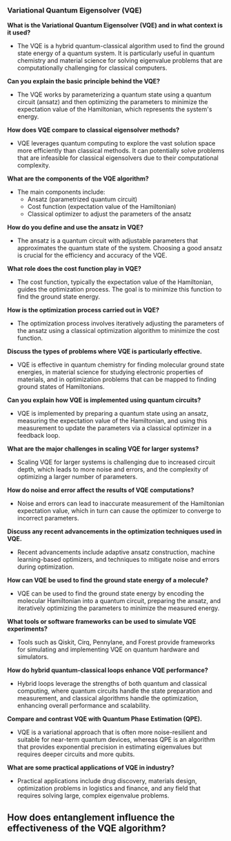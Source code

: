 ### Variational Quantum Eigensolver (VQE)

**What is the Variational Quantum Eigensolver (VQE) and in what context is it used?**
- The VQE is a hybrid quantum-classical algorithm used to find the ground state energy of a quantum system. It is particularly useful in quantum chemistry and material science for solving eigenvalue problems that are computationally challenging for classical computers.

**Can you explain the basic principle behind the VQE?**
- The VQE works by parameterizing a quantum state using a quantum circuit (ansatz) and then optimizing the parameters to minimize the expectation value of the Hamiltonian, which represents the system's energy.

**How does VQE compare to classical eigensolver methods?**
- VQE leverages quantum computing to explore the vast solution space more efficiently than classical methods. It can potentially solve problems that are infeasible for classical eigensolvers due to their computational complexity.

**What are the components of the VQE algorithm?**
- The main components include:
  - Ansatz (parametrized quantum circuit)
  - Cost function (expectation value of the Hamiltonian)
  - Classical optimizer to adjust the parameters of the ansatz

**How do you define and use the ansatz in VQE?**
- The ansatz is a quantum circuit with adjustable parameters that approximates the quantum state of the system. Choosing a good ansatz is crucial for the efficiency and accuracy of the VQE.

**What role does the cost function play in VQE?**
- The cost function, typically the expectation value of the Hamiltonian, guides the optimization process. The goal is to minimize this function to find the ground state energy.

**How is the optimization process carried out in VQE?**
- The optimization process involves iteratively adjusting the parameters of the ansatz using a classical optimization algorithm to minimize the cost function.

**Discuss the types of problems where VQE is particularly effective.**
- VQE is effective in quantum chemistry for finding molecular ground state energies, in material science for studying electronic properties of materials, and in optimization problems that can be mapped to finding ground states of Hamiltonians.

**Can you explain how VQE is implemented using quantum circuits?**
- VQE is implemented by preparing a quantum state using an ansatz, measuring the expectation value of the Hamiltonian, and using this measurement to update the parameters via a classical optimizer in a feedback loop.

**What are the major challenges in scaling VQE for larger systems?**
- Scaling VQE for larger systems is challenging due to increased circuit depth, which leads to more noise and errors, and the complexity of optimizing a larger number of parameters.

**How do noise and error affect the results of VQE computations?**
- Noise and errors can lead to inaccurate measurement of the Hamiltonian expectation value, which in turn can cause the optimizer to converge to incorrect parameters.

**Discuss any recent advancements in the optimization techniques used in VQE.**
- Recent advancements include adaptive ansatz construction, machine learning-based optimizers, and techniques to mitigate noise and errors during optimization.

**How can VQE be used to find the ground state energy of a molecule?**
- VQE can be used to find the ground state energy by encoding the molecular Hamiltonian into a quantum circuit, preparing the ansatz, and iteratively optimizing the parameters to minimize the measured energy.

**What tools or software frameworks can be used to simulate VQE experiments?**
- Tools such as Qiskit, Cirq, Pennylane, and Forest provide frameworks for simulating and implementing VQE on quantum hardware and simulators.

**How do hybrid quantum-classical loops enhance VQE performance?**
- Hybrid loops leverage the strengths of both quantum and classical computing, where quantum circuits handle the state preparation and measurement, and classical algorithms handle the optimization, enhancing overall performance and scalability.

**Compare and contrast VQE with Quantum Phase Estimation (QPE).**
- VQE is a variational approach that is often more noise-resilient and suitable for near-term quantum devices, whereas QPE is an algorithm that provides exponential precision in estimating eigenvalues but requires deeper circuits and more qubits.

**What are some practical applications of VQE in industry?**
- Practical applications include drug discovery, materials design, optimization problems in logistics and finance, and any field that requires solving large, complex eigenvalue problems.

**How does entanglement influence the effectiveness of the VQE algorithm?**
-
